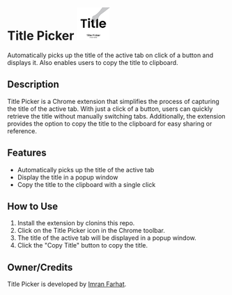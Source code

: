 # Title Picker  <img src="https://raw.githubusercontent.com/imfarhat/Title-Picker-Chrome-Extension/main/icon.png" alt="Title Picker Logo" height="75">

Automatically picks up the title of the active tab on click of a button and displays it. Also enables users to copy the title to clipboard.

## Description

Title Picker is a Chrome extension that simplifies the process of capturing the title of the active tab. With just a click of a button, users can quickly retrieve the title without manually switching tabs. Additionally, the extension provides the option to copy the title to the clipboard for easy sharing or reference.

## Features

- Automatically picks up the title of the active tab
- Display the title in a popup window
- Copy the title to the clipboard with a single click

## How to Use

1. Install the extension by clonins this repo.
2. Click on the Title Picker icon in the Chrome toolbar.
3. The title of the active tab will be displayed in a popup window.
4. Click the "Copy Title" button to copy the title.

## Owner/Credits

Title Picker is developed by [Imran Farhat](https://farhat.vercel.app). 
